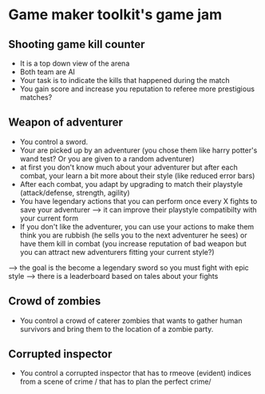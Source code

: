 # Game maker toolkit's game jam

## Shooting game kill counter

- It is a top down view of the arena
- Both team are AI
- Your task is to indicate the kills that happened during the match
- You gain score and increase you reputation to referee more prestigious matches?

## Weapon of adventurer

- You control a sword.
- Your are picked up by an adventurer (you chose them like harry potter's wand test? Or you are given to a random adventurer)
- at first you don't know much about your adventurer but after each combat, your learn a bit more about their style (like reduced error bars)
- After each combat, you adapt by upgrading to match their playstyle (attack/defense, strength, agility)
- You have legendary actions that you can perform once every X fights to save your adventurer --> it can improve their playstyle compatibilty with your current form
- If you don't like the adventurer, you can use your actions to make them think you are rubbish (he sells you to the next adventurer he sees) or have them kill in combat (you increase reputation of bad weapon but you can attract new adventurers fitting your current style?)

--> the goal is the become a legendary sword so you must fight with epic style
--> there is a leaderboard based on tales about your fights


## Crowd of zombies

- You control a crowd of caterer zombies that wants to gather human survivors and bring them to the location of a zombie party.

## Corrupted inspector

- You control a corrupted inspector that has to rmeove (evident) indices from a scene of crime / that has to plan the perfect crime/ 
